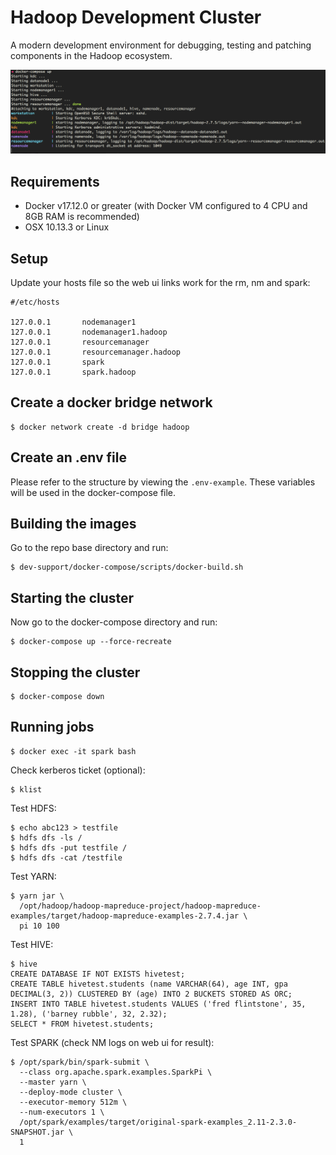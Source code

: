 # Hadoop Development Cluster
A modern development environment for debugging, testing and patching components in the Hadoop ecosystem.

![alt text](other/docker-compose.png "Hadoop Docker Compose")

## Requirements
- Docker v17.12.0 or greater (with Docker VM configured to 4 CPU and 8GB RAM is recommended)
- OSX 10.13.3 or Linux

## Setup
Update your hosts file so the web ui links work for the rm, nm and spark:
```
#/etc/hosts

127.0.0.1       nodemanager1
127.0.0.1       nodemanager1.hadoop
127.0.0.1       resourcemanager
127.0.0.1       resourcemanager.hadoop
127.0.0.1       spark
127.0.0.1       spark.hadoop
```

## Create a docker bridge network
```
$ docker network create -d bridge hadoop
```

## Create an .env file
Please refer to the structure by viewing the `.env-example`. These variables will be used in the docker-compose file.

## Building the images
Go to the repo base directory and run:
```
$ dev-support/docker-compose/scripts/docker-build.sh
```

## Starting the cluster
Now go to the docker-compose directory and run:
```
$ docker-compose up --force-recreate
```

## Stopping the cluster
```
$ docker-compose down

```

## Running jobs
```
$ docker exec -it spark bash
```
Check kerberos ticket (optional):
```
$ klist
```
Test HDFS:
```
$ echo abc123 > testfile
$ hdfs dfs -ls /
$ hdfs dfs -put testfile /
$ hdfs dfs -cat /testfile
```
Test YARN:
```
$ yarn jar \
  /opt/hadoop/hadoop-mapreduce-project/hadoop-mapreduce-examples/target/hadoop-mapreduce-examples-2.7.4.jar \
  pi 10 100
```
Test HIVE:
```
$ hive
CREATE DATABASE IF NOT EXISTS hivetest;
CREATE TABLE hivetest.students (name VARCHAR(64), age INT, gpa DECIMAL(3, 2)) CLUSTERED BY (age) INTO 2 BUCKETS STORED AS ORC;
INSERT INTO TABLE hivetest.students VALUES ('fred flintstone', 35, 1.28), ('barney rubble', 32, 2.32);
SELECT * FROM hivetest.students;
```
Test SPARK (check NM logs on web ui for result):
```
$ /opt/spark/bin/spark-submit \
  --class org.apache.spark.examples.SparkPi \
  --master yarn \
  --deploy-mode cluster \
  --executor-memory 512m \
  --num-executors 1 \
  /opt/spark/examples/target/original-spark-examples_2.11-2.3.0-SNAPSHOT.jar \
  1
```
